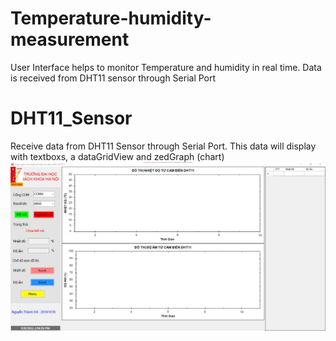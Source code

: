 # Temperature-humidity-measurement
User Interface helps to monitor Temperature and humidity in real time. Data is received from DHT11 sensor through Serial Port
# DHT11_Sensor
Receive data from DHT11 Sensor through Serial Port. This data will display with textboxs, a dataGridView and zedGraph (chart)
![](image.jpg)
